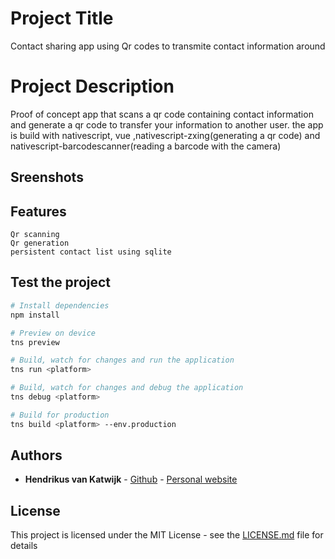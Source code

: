 # Project Title

Contact sharing app using Qr codes to transmite contact information around

# Project Description

Proof of concept app that scans a qr code containing contact information and generate a qr code to transfer your information to another user. the app is build with nativescript, vue ,nativescript-zxing(generating a qr code) and nativescript-barcodescanner(reading a barcode with the camera)

## Sreenshots


## Features
```
Qr scanning
Qr generation
persistent contact list using sqlite
```

## Test the project

``` bash
# Install dependencies
npm install

# Preview on device
tns preview

# Build, watch for changes and run the application
tns run <platform>

# Build, watch for changes and debug the application
tns debug <platform>

# Build for production
tns build <platform> --env.production

```

## Authors

* **Hendrikus van Katwijk** - [Github](https://github.com/vankatwijk) - [Personal website](https://hpvk.com)

## License

This project is licensed under the MIT License - see the [LICENSE.md](LICENSE.md) file for details

